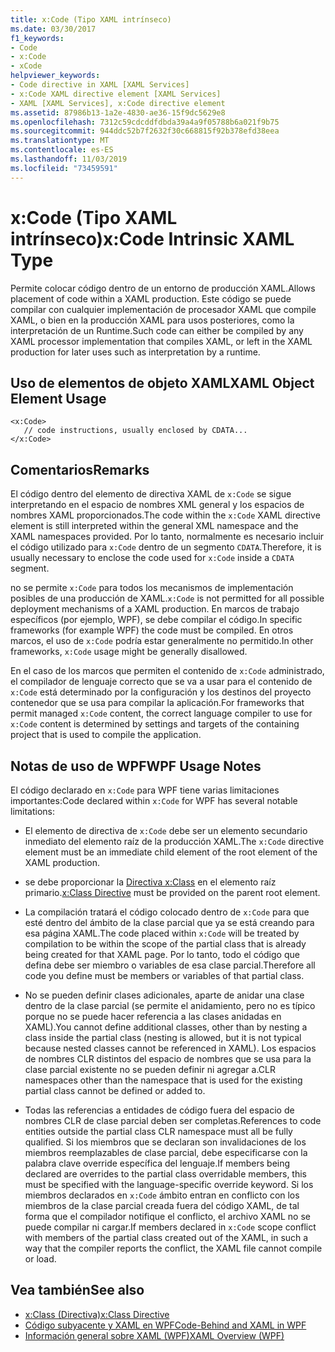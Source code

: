 ```yaml
---
title: x:Code (Tipo XAML intrínseco)
ms.date: 03/30/2017
f1_keywords:
- Code
- x:Code
- xCode
helpviewer_keywords:
- Code directive in XAML [XAML Services]
- x:Code XAML directive element [XAML Services]
- XAML [XAML Services], x:Code directive element
ms.assetid: 87986b13-1a2e-4830-ae36-15f9dc5629e8
ms.openlocfilehash: 7312c59cdcddfdbda39a4a9f05788b6a021f9b75
ms.sourcegitcommit: 944ddc52b7f2632f30c668815f92b378efd38eea
ms.translationtype: MT
ms.contentlocale: es-ES
ms.lasthandoff: 11/03/2019
ms.locfileid: "73459591"
---
```

# <a name="xcode-intrinsic-xaml-type"></a><span data-ttu-id="35f30-102">x:Code (Tipo XAML intrínseco)</span><span class="sxs-lookup"><span data-stu-id="35f30-102">x:Code Intrinsic XAML Type</span></span>
<span data-ttu-id="35f30-103">Permite colocar código dentro de un entorno de producción XAML.</span><span class="sxs-lookup"><span data-stu-id="35f30-103">Allows placement of code within a XAML production.</span></span> <span data-ttu-id="35f30-104">Este código se puede compilar con cualquier implementación de procesador XAML que compile XAML, o bien en la producción XAML para usos posteriores, como la interpretación de un Runtime.</span><span class="sxs-lookup"><span data-stu-id="35f30-104">Such code can either be compiled by any XAML processor implementation that compiles XAML, or left in the XAML production for later uses such as interpretation by a runtime.</span></span>  
  
## <a name="xaml-object-element-usage"></a><span data-ttu-id="35f30-105">Uso de elementos de objeto XAML</span><span class="sxs-lookup"><span data-stu-id="35f30-105">XAML Object Element Usage</span></span>  
  
```xaml  
<x:Code>  
   // code instructions, usually enclosed by CDATA...  
</x:Code>  
```  
  
## <a name="remarks"></a><span data-ttu-id="35f30-106">Comentarios</span><span class="sxs-lookup"><span data-stu-id="35f30-106">Remarks</span></span>  
 <span data-ttu-id="35f30-107">El código dentro del elemento de directiva XAML de `x:Code` se sigue interpretando en el espacio de nombres XML general y los espacios de nombres XAML proporcionados.</span><span class="sxs-lookup"><span data-stu-id="35f30-107">The code within the `x:Code` XAML directive element is still interpreted within the general XML namespace and the XAML namespaces provided.</span></span> <span data-ttu-id="35f30-108">Por lo tanto, normalmente es necesario incluir el código utilizado para `x:Code` dentro de un segmento `CDATA`.</span><span class="sxs-lookup"><span data-stu-id="35f30-108">Therefore, it is usually necessary to enclose the code used for `x:Code` inside a `CDATA` segment.</span></span>  
  
 <span data-ttu-id="35f30-109">no se permite `x:Code` para todos los mecanismos de implementación posibles de una producción de XAML.</span><span class="sxs-lookup"><span data-stu-id="35f30-109">`x:Code` is not permitted for all possible deployment mechanisms of a XAML production.</span></span> <span data-ttu-id="35f30-110">En marcos de trabajo específicos (por ejemplo, WPF), se debe compilar el código.</span><span class="sxs-lookup"><span data-stu-id="35f30-110">In specific frameworks (for example WPF) the code must be compiled.</span></span> <span data-ttu-id="35f30-111">En otros marcos, el uso de `x:Code` podría estar generalmente no permitido.</span><span class="sxs-lookup"><span data-stu-id="35f30-111">In other frameworks, `x:Code` usage might be generally disallowed.</span></span>  
  
 <span data-ttu-id="35f30-112">En el caso de los marcos que permiten el contenido de `x:Code` administrado, el compilador de lenguaje correcto que se va a usar para el contenido de `x:Code` está determinado por la configuración y los destinos del proyecto contenedor que se usa para compilar la aplicación.</span><span class="sxs-lookup"><span data-stu-id="35f30-112">For frameworks that permit managed `x:Code` content, the correct language compiler to use for `x:Code` content is determined by settings and targets of the containing project that is used to compile the application.</span></span>  
  
## <a name="wpf-usage-notes"></a><span data-ttu-id="35f30-113">Notas de uso de WPF</span><span class="sxs-lookup"><span data-stu-id="35f30-113">WPF Usage Notes</span></span>  
 <span data-ttu-id="35f30-114">El código declarado en `x:Code` para WPF tiene varias limitaciones importantes:</span><span class="sxs-lookup"><span data-stu-id="35f30-114">Code declared within `x:Code` for WPF has several notable limitations:</span></span>  
  
- <span data-ttu-id="35f30-115">El elemento de directiva de `x:Code` debe ser un elemento secundario inmediato del elemento raíz de la producción XAML.</span><span class="sxs-lookup"><span data-stu-id="35f30-115">The `x:Code` directive element must be an immediate child element of the root element of the XAML production.</span></span>  
  
- <span data-ttu-id="35f30-116">se debe proporcionar la [Directiva x:Class](x-class-directive.md) en el elemento raíz primario.</span><span class="sxs-lookup"><span data-stu-id="35f30-116">[x:Class Directive](x-class-directive.md) must be provided on the parent root element.</span></span>  
  
- <span data-ttu-id="35f30-117">La compilación tratará el código colocado dentro de `x:Code` para que esté dentro del ámbito de la clase parcial que ya se está creando para esa página XAML.</span><span class="sxs-lookup"><span data-stu-id="35f30-117">The code placed within `x:Code` will be treated by compilation to be within the scope of the partial class that is already being created for that XAML page.</span></span> <span data-ttu-id="35f30-118">Por lo tanto, todo el código que defina debe ser miembro o variables de esa clase parcial.</span><span class="sxs-lookup"><span data-stu-id="35f30-118">Therefore all code you define must be members or variables of that partial class.</span></span>  
  
- <span data-ttu-id="35f30-119">No se pueden definir clases adicionales, aparte de anidar una clase dentro de la clase parcial (se permite el anidamiento, pero no es típico porque no se puede hacer referencia a las clases anidadas en XAML).</span><span class="sxs-lookup"><span data-stu-id="35f30-119">You cannot define additional classes, other than by nesting a class inside the partial class (nesting is allowed, but it is not typical because nested classes cannot be referenced in XAML).</span></span> <span data-ttu-id="35f30-120">Los espacios de nombres CLR distintos del espacio de nombres que se usa para la clase parcial existente no se pueden definir ni agregar a.</span><span class="sxs-lookup"><span data-stu-id="35f30-120">CLR namespaces other than the namespace that is used for the existing partial class cannot be defined or added to.</span></span>  
  
- <span data-ttu-id="35f30-121">Todas las referencias a entidades de código fuera del espacio de nombres CLR de clase parcial deben ser completas.</span><span class="sxs-lookup"><span data-stu-id="35f30-121">References to code entities outside the partial class CLR namespace must all be fully qualified.</span></span> <span data-ttu-id="35f30-122">Si los miembros que se declaran son invalidaciones de los miembros reemplazables de clase parcial, debe especificarse con la palabra clave override específica del lenguaje.</span><span class="sxs-lookup"><span data-stu-id="35f30-122">If members being declared are overrides to the partial class overridable members, this must be specified with the language-specific override keyword.</span></span> <span data-ttu-id="35f30-123">Si los miembros declarados en `x:Code` ámbito entran en conflicto con los miembros de la clase parcial creada fuera del código XAML, de tal forma que el compilador notifique el conflicto, el archivo XAML no se puede compilar ni cargar.</span><span class="sxs-lookup"><span data-stu-id="35f30-123">If members declared in `x:Code` scope conflict with members of the partial class created out of the XAML, in such a way that the compiler reports the conflict, the XAML file cannot compile or load.</span></span>  
  
## <a name="see-also"></a><span data-ttu-id="35f30-124">Vea también</span><span class="sxs-lookup"><span data-stu-id="35f30-124">See also</span></span>

- [<span data-ttu-id="35f30-125">x:Class (Directiva)</span><span class="sxs-lookup"><span data-stu-id="35f30-125">x:Class Directive</span></span>](x-class-directive.md)
- [<span data-ttu-id="35f30-126">Código subyacente y XAML en WPF</span><span class="sxs-lookup"><span data-stu-id="35f30-126">Code-Behind and XAML in WPF</span></span>](../wpf/advanced/code-behind-and-xaml-in-wpf.md)
- [<span data-ttu-id="35f30-127">Información general sobre XAML (WPF)</span><span class="sxs-lookup"><span data-stu-id="35f30-127">XAML Overview (WPF)</span></span>](../../desktop-wpf/fundamentals/xaml.md)

